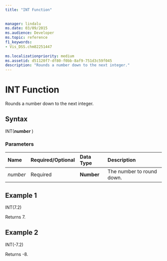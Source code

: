 ```yaml
---
title: "INT Function"
 
 
manager: lindalu
ms.date: 03/09/2015
ms.audience: Developer
ms.topic: reference
f1_keywords:
- Vis_DSS.chm82251447
 
ms.localizationpriority: medium
ms.assetid: d51120f7-df80-f0bb-8af9-751d3c59f045
description: "Rounds a number down to the next integer."
---
```


# INT Function

Rounds a number down to the next integer.
  
## Syntax

INT(***number*** )
  
### Parameters

|**Name**|**Required/Optional**|**Data Type**|**Description**|
|:-----|:-----|:-----|:-----|
| *number* <br/> |Required  <br/> |**Number** <br/> |The number to round down. |

## Example 1

INT(7.2)
  
Returns 7.
  
## Example 2

INT(-7.2)
  
Returns -8.
  